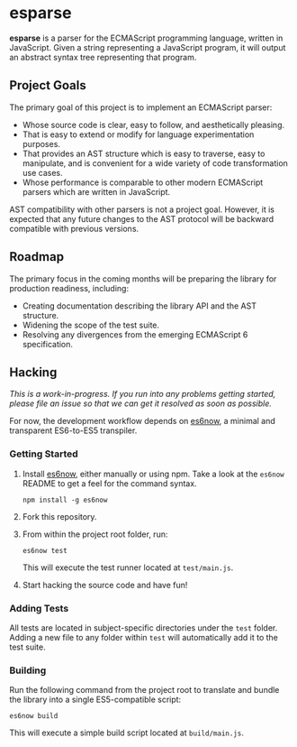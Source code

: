 # esparse #

**esparse** is a parser for the ECMAScript programming language, written in 
JavaScript. Given a string representing a JavaScript program, it will output 
an abstract syntax tree representing that program.

## Project Goals ##

The primary goal of this project is to implement an ECMAScript parser:

- Whose source code is clear, easy to follow, and aesthetically pleasing.
- That is easy to extend or modify for language experimentation purposes.
- That provides an AST structure which is easy to traverse, easy to 
  manipulate, and is convenient for a wide variety of code transformation 
  use cases.
- Whose performance is comparable to other modern ECMAScript parsers 
  which are written in JavaScript.

AST compatibility with other parsers is not a project goal.  However, it
is expected that any future changes to the AST protocol will be backward
compatible with previous versions.

## Roadmap ##

The primary focus in the coming months will be preparing the library 
for production readiness, including:

- Creating documentation describing the library API and the AST structure.
- Widening the scope of the test suite.
- Resolving any divergences from the emerging ECMAScript 6 specification.

## Hacking ##

*This is a work-in-progress.  If you run into any problems getting started,
please file an issue so that we can get it resolved as soon as possible.*

For now, the development workflow depends on [es6now](https://github.com/zenparsing/es6now),
a minimal and transparent ES6-to-ES5 transpiler.


### Getting Started ###

1.  Install [es6now](https://github.com/zenparsing/es6now), either manually
    or using npm.  Take a look at the `es6now` README to get a feel for the 
    command syntax.
    
        npm install -g es6now

2.  Fork this repository.

3.  From within the project root folder, run:

        es6now test
    
    This will execute the test runner located at `test/main.js`.

4.  Start hacking the source code and have fun!


### Adding Tests ###

All tests are located in subject-specific directories under the `test` folder. 
Adding a new file to any folder within `test` will automatically add it to
the test suite.


### Building ###

Run the following command from the project root to translate and bundle 
the library into a single ES5-compatible script:

    es6now build

This will execute a simple build script located at `build/main.js`.
